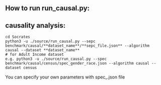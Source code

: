## How to run run_causal.py:

## causality analysis:
```
cd Socrates
python3 -u ./source/run_causal.py --sepc benchmark/causal/**dataset_name**/**sepc_file.json** --algorithm causal --dataset **dataset_name**
# for Adult Income dataset
e.g. python3 -u ./source/run_causal.py --spec benchmark/causal/census/spec_gender_race.json --algorithm causal --dataset census
```
You can specify your own parameters with spec_<protected attribute>.json file
